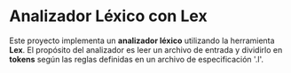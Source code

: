 # Analizador Léxico con Lex

Este proyecto implementa un **analizador léxico** utilizando la herramienta **Lex**. El propósito del analizador es leer un archivo de entrada y dividirlo en **tokens** según las reglas definidas en un archivo de especificación '.l'.
